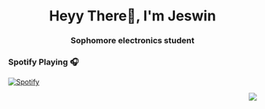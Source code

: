 <h1 align="center">Heyy There👋, I'm Jeswin</h1>
<h3 align="center">Sophomore electronics student</h3>

### Spotify Playing 🎧

[![Spotify](https://novatorem.bgstatic.vercel.app/api/spotify)](https://open.spotify.com/user/11153360645)




<img align="right" src="http://estruyf-github.azurewebsites.net/api/VisitorHit?user=JezwinThomas&repo=Bgstatic&countColorcountColor&countColor=%237B1E7B"/>
